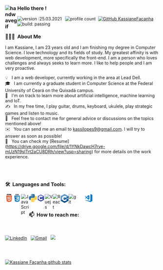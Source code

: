
###  <img alt="handwavegif" src="https://user-images.githubusercontent.com/39513876/112366216-8cfe7400-8cfe-11eb-8116-7d3dbae20e97.gif" width='40' align="left"/>Hello there !


![version :25.03.2021](https://img.shields.io/badge/version-25.03.2021-informational) &nbsp;
![profile count](https://komarev.com/ghpvc/?username=AbhishekSinghDhadwal&color=red)&nbsp;
[![GitHub KassianeFacanha](https://img.shields.io/github/followers/kassianefacanha?label=follow&style=social)](https://github.com/kassianefacanha)&nbsp;
![build: passing](https://img.shields.io/badge/build-passing-success)
<br/>

### 👨🏻‍💻 &nbsp;About Me

I am Kassiane, I am 23 years old and I am finishing my degree in Computer Science. I love technology and its fields of study. My greatest affinity is with web development, more specifically the front-end. I am a person who loves challenges and always seeks to learn more. I like to help people and I am very proactive.

💡  &nbsp; I am a web developer, currently working in the area at Lead Dell. \
🎓 &nbsp; I am currently a graduate student in Computer Science at the Federal University of Ceará on the Quixadá campus. \
🌱 &nbsp; I'm on track to learn more about artificial intelligence, machine learning and IoT. \
✍️ &nbsp; In my free time, I play guitar, drums, keyboard, ukulele, play strategic games and listen to music. \
💬 &nbsp; Feel free to contact me for general advice or discussions on the topics mentioned above! \
✉️ &nbsp; You can send me an email to kassilopes9@gmail.com. I will try to answer as soon as possible! \
📄 &nbsp; You can check my [Resume] (https://drive.google.com/file/d/1YNkDawcH7rye-mUzN19sITrt2aCU8DRh/view?usp=sharing) for more details on the work experience.


<br />
<br />

### 🛠 &nbsp;Languages and Tools:

<a href="https://www.w3.org/html/" target="_blank"><img align="left" alt="HTML5" width="26px" src="https://raw.githubusercontent.com/github/explore/80688e429a7d4ef2fca1e82350fe8e3517d3494d/topics/html/html.png" /></a>
<a href="https://www.w3schools.com/css/" target="_blank"><img align="left" alt="CSS3" width="26px" src="https://raw.githubusercontent.com/github/explore/80688e429a7d4ef2fca1e82350fe8e3517d3494d/topics/css/css.png" /></a>
<img align="left" alt="JavaScript" width="26px" src="https://w1.pngwing.com/pngs/951/574/png-transparent-react-logo-javascript-redux-vuejs-angular-angularjs-expressjs-front-and-back-ends.png" />
<a href="https://www.python.org" target="_blank"> <img align="left" alt="Python" width="26px" src="https://github.com/Aakarsh-B/trying-repos/blob/master/python-5.svg?raw=true"/> </a>
<a href="https://www.cprogramming.com/" target="_blank"> <img align="left" alt="C" width="26px" src="https://github.com/Aakarsh-B/trying-repos/blob/master/c-programming.png"/> </a>
<img align="left" alt="Vuejs" width="26px" src="https://012.vuejs.org/images/logo.png" />
<img align="left" alt="React" width="26px" src="https://cdn.iconscout.com/icon/free/png-512/react-1-282599.png" />
<a href="https://www.w3schools.com/cpp/" target="_blank"> <img align="left" alt="C++" width="26px" src="https://github.com/Aakarsh-B/trying-repos/blob/master/c++.png"/> </a>
<a href="https://git-scm.com/" target="_blank"> <img align="left" alt="git" width="26px" src="https://www.vectorlogo.zone/logos/git-scm/git-scm-icon.svg"/> </a>
<img align="left" alt="GitHub" width="26px" src="https://github.com/Aakarsh-B/trying-repos/blob/master/github.svg" />
<img align="left" alt="Visual Studio Code" width="26px" src="https://raw.githubusercontent.com/github/explore/80688e429a7d4ef2fca1e82350fe8e3517d3494d/topics/visual-studio-code/visual-studio-code.png" />






<br />
<br />


### 📫 &nbsp;How to reach me:

<br /><br />
<a href="https://www.linkedin.com/in/kassiane-fa%C3%A7anha-133727197/"><img alt="LinkedIn" src="https://img.shields.io/badge/linkedin%20-%230077B5.svg?&style=flat&logo=linkedin&logoColor=white"/></a> &nbsp;
<a href="mailto:kassikaka9@gmail.com"><img alt="Gmail" src="https://img.shields.io/badge/Gmail-D14836?style=flat&logo=gmail&logoColor=white" /></a> &nbsp;
<a href="https://www.instagram.com/kassianefacanha/"><img src="https://img.shields.io/badge/-@kassianefacanha-E4405F?style=flat&logo=Instagram&logoColor=white"/></a> &nbsp;
 
<br />
<br />

[![Kassiane Façanha github stats](https://github-readme-stats.vercel.app/api?username=kassianefacanha&include_all_commits=true&count_private=true&show_icons=true&line_height=20&title_color=FFFFFF&icon_color=FFFFFF&text_color=FFFFFF&bg_color=0D1117)](https://github.com/anuraghazra/github-readme-stats)
